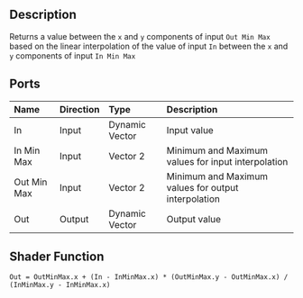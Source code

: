 ## Description

Returns a value between the `x` and `y` components of input `Out Min Max` based on the linear interpolation of the value of input `In` between the `x` and `y` components of input `In Min Max` 

## Ports

| Name        | Direction           | Type  | Description |
|:------------ |:-------------|:-----|:---|
| In      | Input | Dynamic Vector | Input value |
| In Min Max      | Input | Vector 2 | Minimum and Maximum values for input interpolation |
| Out Min Max      | Input | Vector 2 | Minimum and Maximum values for output interpolation |
| Out | Output      |    Dynamic Vector | Output value |

## Shader Function

`Out = OutMinMax.x + (In - InMinMax.x) * (OutMinMax.y - OutMinMax.x) / (InMinMax.y - InMinMax.x)`